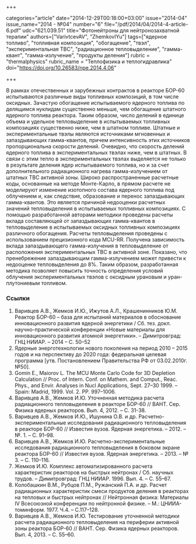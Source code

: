 +++

categories="article"
date="2014-12-29T00:18:00+03:00"
issue="2014-04"
issue_name="2014 - №04"
number="6"
file="/pdf/2014/04/2014-4-article-6.pdf"
udc="621.039.51"
title="Фотонейтроны для нейтронозахватной терапии"
authors=["VarivtcevAV", "ZhemkovIYu"]
tags=["ядерное топливо", "топливная композиция", "обогащение", "твэл", "экспериментальная ТВС", "радиационное тепловыделение", "гамма-квант", "гамма-излучение", "продукты деления"]
rubric = "thermalphysics"
rubric_name = "Теплофизика и теплогидравлика"
doi="https://doi.org/10.26583/npe.2014.4.06"

+++

В рамках отечественных и зарубежных контрактов в реакторе БОР-60 испытываются различные виды топливных композиций, в том числе оксидных. Зачастую обогащение испытываемого ядерного топлива по делящимся нуклидам существенно меньше, чем обогащение штатного ядерного топлива реактора. Таким образом, число делений в единице объема и удельное тепловыделение в испытываемых топливных композициях существенно ниже, чем в штатном топливе. Штатные и экспериментальные твэлы являются источниками мгновенных и запаздывающих гамма-квантов, причем интенсивность этих источников пропорциональна скорости делений. Очевидно, что скорость делений ядерного топлива в экспериментальных твэлах ниже, чем в штатных. В связи с этим тепло в экспериментальных твэлах выделяется не только в результате деления ядер испытываемого топлива, но и за счет дополнительного радиационного нагрева гамма-излучением от штатных ТВС активной зоны. Широко распространенные расчетные коды, основанные на методе Монте-Карло, в прямом расчете не моделируют изменение изотопного состава ядерного топлива под облучением и, как следствие, образование и перенос запаздывающих гамма-квантов. Это является причиной недооценки расчетных значений тепловыделения в испытываемых топливных композициях. С помощью разработанной авторами методики проведены расчеты вклада составляющей от запаздывающих гамма-квантов в тепловыделение в испытываемых оксидных топливных композициях различного обогащения. Расчеты тепловыделения проведены с использованием прецизионного кода MCU-RR. Получена зависимость вклада запаздывающего гамма-излучения в тепловыделение от расположения экспериментальных ТВС в активной зоне. Показано, что пренебрежение запаздывающим гамма-излучением может привести к недооценке тепловыделения до 8%. Таким образом, разработанная методика позволяет повысить точность определения условий облучения экспериментальных твэлов с оксидным урановым и уран-плутониевым топливом.

### Ссылки

1. Варивцев А.В., Жемков И.Ю., Ижутов А.Л., Крашенинников Ю.М. Реактор БОР-60 – база для испытаний материалов в обоснование инновационного развития ядерной энергетики / Сб. тез. докл. научно-практической конференции «Новые материалы для инновационного развития атомной энергетики». – Димитровград: ГНЦ НИИАР. – 2014 – С. 50–52
2. Ядерные энерготехнологии нового поколения на период 2010 – 2015 годов и на перспективу до 2020 года: федеральная целевая программа [утв. Постановлением Правительства РФ от 03.02.2010г. №50].
3. Gomin E., Maiorov L. The MCU Monte Carlo Code for 3D Depletion Calculation // Proc. of Intern. Conf. on Mathem. and Comput., Reac. Phys., and Envir. Analyses in Nucl Applications, Sept. 27–30 1999. – Spain: Madrid, 1999. Vol. 2. PP. 997–1006.
4. Варивцев А.В., Жемков И.Ю. Уточненная методика расчета радиационного тепловыделения в реакторе БОР-60 // ВАНТ. Сер. Физика ядерных реакторов. Вып. 4, 2012. – С. 31-38.
5. Варивцев А.В., Жемков И.Ю., Ишунина О.В. и др. Расчетно-экспериментальные исследования радиационного тепловыделения в реакторе БОР-60 // Известия вузов. Ядерная энергетика. – 2012. – №. 1. – С. 91–98.
6. Варивцев А.В., Жемков И.Ю. Расчетно-экспериментальные исследования радиационного тепловыделения в боковом экране реактора БОР-60 // Известия вузов. Ядерная энергетика. – 2013. – № 3. – С. 110–116.
7. Жемков И.Ю. Комплекс автоматизированного расчета характеристик реакторов на быстрых нейтронах / Сб. научных трудов. – Димитровград: ГНЦ НИИАР. 1996. Вып. 4. – С. 55–67.
8. Колобашкин В.М., Рубцов П.М., Ружанский П.А. и др. Расчет радиационных характеристик смеси продуктов деления в реакторах на тепловых и быстрых нейтронах // Нейтронная физика: Материалы IV Всесоюзной конференции по нейтронной физике. – М.: ЦНИИА-томинформ. 1977. Ч.4. – С.117–128.
9. Варивцев А.В., Жемков И.Ю. Тестирование уточненной методики расчета радиационного тепловыделения на периферии активной зоны реактора БОР-60 // ВАНТ. Сер. Физика ядерных реакторов. Вып. 4, 2013. – С. 55–60.